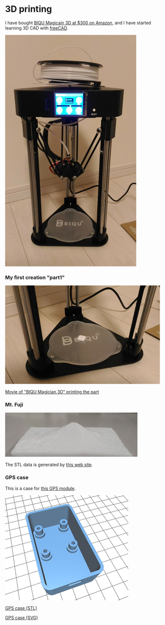 # 3D printing

I have bought [BIQU Magicain 3D at $300 on Amazon](https://www.biqu.equipment/products/biqu-magician-3d-printer-new-diy-kit-mini-kossel-delta-printing), and I have started learning 3D CAD with [freeCAD](https://www.freecadweb.org/).

![My 3D printer "BIQU Magician 3D"](./doc/BIQU_Magician_3D.jpg)

### My first creation "part1"

![My first creation "part1"](./doc/part1.jpg)

[Movie of "BIQU Magician 3D" printing the part](./doc/3d_printing.mp4)

### Mt. Fuji

![Mt. Fuji](./doc/fuji.jpg)

The STL data is generated by [this web site](https://maps.gsi.go.jp/#15/35.362941/138.731450/&base=std&ls=std&disp=1&vs=c1j0l0u0t0z0r0f0).

### GPS case

This is a case for [this GPS module](http://akizukidenshi.com/catalog/g/gK-09991/).

![GPS case](./gps/gps.jpg)

[GPS case (STL)](./gps/gps.stl)

[GPS case (SVG)](./gps/gps.svg)
